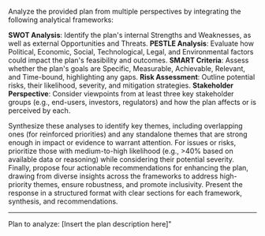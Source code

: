 Analyze the provided plan from multiple perspectives by integrating the following analytical frameworks:

**SWOT Analysis**: Identify the plan's internal Strengths and Weaknesses, as well as external Opportunities and Threats.
**PESTLE Analysis**: Evaluate how Political, Economic, Social, Technological, Legal, and Environmental factors could impact the plan's feasibility and outcomes.
**SMART Criteria**: Assess whether the plan's goals are Specific, Measurable, Achievable, Relevant, and Time-bound, highlighting any gaps.
**Risk Assessment**: Outline potential risks, their likelihood, severity, and mitigation strategies.
**Stakeholder Perspective**: Consider viewpoints from at least three key stakeholder groups (e.g., end-users, investors, regulators) and how the plan affects or is perceived by each.

Synthesize these analyses to identify key themes, including overlapping ones (for reinforced priorities) and any standalone themes that are strong enough in impact or evidence to warrant attention. For issues or risks, prioritize those with medium-to-high likelihood (e.g., >40% based on available data or reasoning) while considering their potential severity. Finally, propose four actionable recommendations for enhancing the plan, drawing from diverse insights across the frameworks to address high-priority themes, ensure robustness, and promote inclusivity. Present the response in a structured format with clear sections for each framework, synthesis, and recommendations.

---

Plan to analyze: [Insert the plan description here]"
